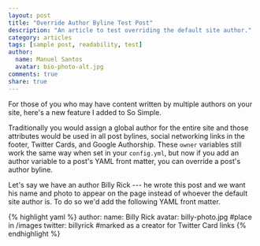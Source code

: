 ```yaml
---
layout: post
title: "Override Author Byline Test Post"
description: "An article to test overriding the default site author."
category: articles
tags: [sample post, readability, test]
author:
  name: Manuel Santos
  avatar: bio-photo-alt.jpg
comments: true
share: true
---
```


For those of you who may have content written by multiple authors on your site, here's a new feature I added to So Simple.

Traditionally you would assign a global author for the entire site and those attributes would be used in all post bylines, social networking links in the footer, Twitter Cards, and Google Authorship. These `owner` variables still work the same way when set in your `config.yml`, but now if you add an author variable to a post's YAML front matter, you can override a post's author byline.

Let's say we have an author Billy Rick --- he wrote this post and we want his name and photo to appear on the page instead of whoever the default site author is. To do so we'd add the following YAML front matter.

{% highlight yaml %}
author:
  name: Billy Rick
  avatar: billy-photo.jpg    #place in /images
  twitter: billyrick         #marked as a creator for Twitter Card links
{% endhighlight %}
